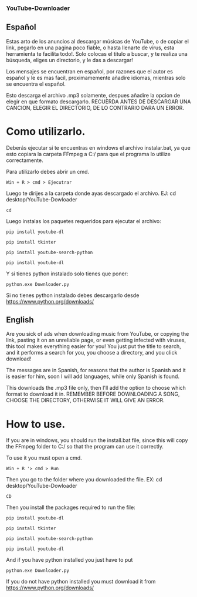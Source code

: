<script type="text/javascript" src="https://cdnjs.buymeacoffee.com/1.0.0/button.prod.min.js" data-name="bmc-button" data-slug="juanegameryt" data-color="#FFDD00" data-emoji=""  data-font="Cookie" data-text="Buy me a coffee" data-outline-color="#000000" data-font-color="#000000" data-coffee-color="#ffffff" ></script>

### YouTube-Downloader

## Español

Estas arto de los anuncios al descargar músicas de YouTube, o de copiar el link, pegarlo en una pagina poco fiable, o hasta llenarte de virus, esta herramienta te facilita todo!. Solo colocas el titulo a buscar, y te realiza una búsqueda, eliges un directorio, y le das a descargar!

Los mensajes se encuentran en español, por razones que el autor es español y le es mas facil, proximamemente añadire idiomas, mientras solo se encuentra el español.

Esto descarga el archivo .mp3 solamente, despues añadire la opcion de elegir en que formato descargarlo. RECUERDA ANTES DE DESCARGAR UNA CANCION, ELEGIR EL DIRECTORIO, DE LO CONTRARIO DARA UN ERROR. 

# Como utilizarlo.

Deberás ejecutar si te encuentras en windows el archivo instalar.bat, ya que esto copiara la carpeta FFmpeg a C:/ para que el programa lo utilize correctamente. 

Para utilizarlo debes abrir un cmd. 
```
Win + R > cmd > Ejecutrar
```

Luego te dirijes a la carpeta donde ayas descargado el archivo.
EJ: cd desktop/YouTube-Dowloader 

```
cd 
```

Luego instalas los paquetes requeridos para ejecutar el archivo:


```
pip install youtube-dl
```

```
pip install tkinter
```

```
pip install youtube-search-python
```

```
pip install youtube-dl
```

Y si tienes python instalado solo tienes que poner:

```
python.exe Downloader.py
```

Si no tienes python instalado debes descargarlo desde https://www.python.org/downloads/

## English
 Are you sick of ads when downloading music from YouTube, or copying the link, pasting it on an unreliable page, or even getting infected with viruses, this tool makes everything easier for you! You just put the title to search, and it performs a search for you, you choose a directory, and you click download!

 The messages are in Spanish, for reasons that the author is Spanish and it is easier for him, soon I will add languages, while only Spanish is found.

This downloads the .mp3 file only, then I'll add the option to choose which format to download it in. REMEMBER BEFORE DOWNLOADING A SONG, CHOOSE THE DIRECTORY, OTHERWISE IT WILL GIVE AN ERROR.

# How to use.

If you are in windows, you should run the install.bat file, since this will copy the FFmpeg folder to C:/ so that the program can use it correctly.

To use it you must open a cmd.

```
Win + R '> cmd > Run
```

Then you go to the folder where you downloaded the file.
EX: cd desktop/YouTube-Dowloader

```
CD
```

Then you install the packages required to run the file:

```
pip install youtube-dl
```

```
pip install tkinter
```

```
pip install youtube-search-python
```

```
pip install youtube-dl
```

And if you have python installed you just have to put

```
python.exe Downloader.py
```

If you do not have python installed you must download it from https://www.python.org/downloads/
